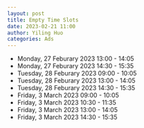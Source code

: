 ```yaml
---
layout: post
title: Empty Time Slots
date: 2023-02-21 11:00
author: Yiling Huo
categories: Ads
---
```


- Monday, 27 Feburary 2023 13:00 - 14:05
- Monday, 27 Feburary 2023 14:30 - 15:35
- Tuesday, 28 Feburary 2023 09:00 - 10:05
- Tuesday, 28 Feburary 2023 13:00 - 14:05
- Tuesday, 28 Feburary 2023 14:30 - 15:35
- Friday, 3 March 2023 09:00 - 10:05
- Friday, 3 March 2023 10:30 - 11:35
- Friday, 3 March 2023 13:00 - 14:05
- Friday, 3 March 2023 14:30 - 15:35